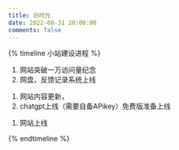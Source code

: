 ```yaml
---
title: 旧时光
date: 2022-08-31 20:00:00
comments: false
---
```


{% timeline 小站建设进程 %}
<!-- timeline 2023-4-20-->

1. 网站突破一万访问量纪念
2. 网盘，反馈记录系统上线

<!-- endtimeline -->

<!-- timeline 2023-4-5-->

1. 网站内容更新，
2. chatgpt上线（需要自备APikey）免费版准备上线

<!-- endtimeline -->

<!-- timeline 2023-2-28-->

1. 网站上线

<!-- endtimeline -->


{% endtimeline %}
